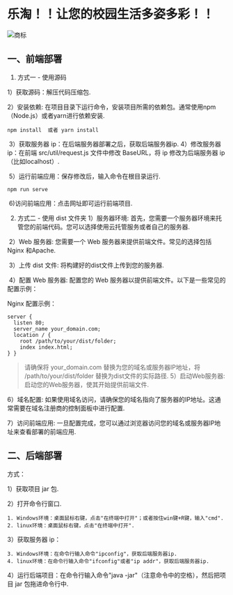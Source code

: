 

# 乐淘！！让您的校园生活多姿多彩！！

![商标](D:\乐淘letao\商标.png)

## 一、前端部署

1. 方式一 - 使用源码

  1）获取源码：解压代码压缩包.

  2）安装依赖: 在项目目录下运行命令，安装项目所需的依赖包。通常使用npm（Node.js）或者yarn进行依赖安装.

```plain
npm install  或者 yarn install
```
​	3）获取服务器 ip：在后端服务器部署之后，获取后端服务器ip.
​	4）修改服务器 ip：在前端 src/util/request.js 文件中修改 BaseURL，将 ip 修改为后端服务器 ip（比如localhost）.

​	5）运行前端应用：保存修改后，输入命令在根目录运行.

```plain
npm run serve
```
​	6)访问前端应用：点击网址即可运行前端项目.

2. 方式二 - 使用 dist 文件夹
1）服务器环境: 首先，您需要一个服务器环境来托管您的前端代码。您可以选择使用云托管服务或者自己的服务器.

​	2）Web 服务器: 您需要一个 Web 服务器来提供前端文件。常见的选择包括 Nginx 和Apache.

​	3）上传 dist 文件: 将构建好的dist文件上传到您的服务器.

​	4）配置 Web 服务器: 配置您的 Web 服务器以提供前端文件。以下是一些常见的配置示例：

Nginx 配置示例：

```plain
server {     
  listen 80;    
  server_name your_domain.com;      
  location / {         
    root /path/to/your/dist/folder;         
    index index.html;    
} } 
```
>请确保将 your_domain.com 替换为您的域名或服务器IP地址，将 /path/to/your/dist/folder 替换为dist文件的实际路径.
5）启动Web服务器: 启动您的Web服务器，使其开始提供前端文件.

6）域名配置: 如果使用域名访问，请确保您的域名指向了服务器的IP地址。这通常需要在域名注册商的控制面板中进行配置.

7）访问前端应用: 一旦配置完成，您可以通过浏览器访问您的域名或服务器IP地址来查看部署的前端应用.

## 二、后端部署

方式：

1）获取项目 jar 包.

2）打开命令行窗口.

    1. Windows环境：桌面鼠标右键，点击"在终端中打开"；或者按住win键+R键，输入"cmd".
    2. linux环境：桌面鼠标右键，点击"在终端中打开".
3）获取服务器 ip：

    3. Windows环境：在命令行输入命令"ipconfig"，获取后端服务器ip.
    4. linux环境：在命令行输入命令"ifconfig"或者"ip addr"，获取后端服务器ip.
4）运行后端项目：在命令行输入命令"java -jar"（注意命令中的空格），然后把项目 jar 包拖进命令行中.

